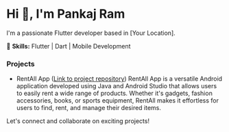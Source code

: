 <h1 align="left">Hi 👋, I'm Pankaj Ram</h1>
I'm a passionate Flutter developer based in [Your Location].

🚀 **Skills:** Flutter | Dart | Mobile Development

### Projects
- RentAll App  ([Link to project repository](https://github.com/pankaj1101/RentAll-App))
RentAll App is a versatile Android application developed using Java and Android Studio that allows users to easily rent a wide range of products. Whether it's gadgets, fashion accessories, books, or sports equipment, RentAll makes it effortless for users to find, rent, and manage their desired items.

Let's connect and collaborate on exciting projects!
